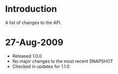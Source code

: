 # Introduction #

A list of changes to the API.


# 27-Aug-2009 #

  * Released 1.0.0
  * No major changes to the most recent SNAPSHOT
  * Checked in updates for 1.1.0